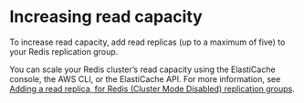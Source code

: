 # Increasing read capacity<a name="Scaling.RedisReplGrps.ScaleOut"></a>

To increase read capacity, add read replicas \(up to a maximum of five\) to your Redis replication group\.

You can scale your Redis cluster’s read capacity using the ElastiCache console, the AWS CLI, or the ElastiCache API\. For more information, see [Adding a read replica, for Redis \(Cluster Mode Disabled\) replication groups](Replication.AddReadReplica.md)\.